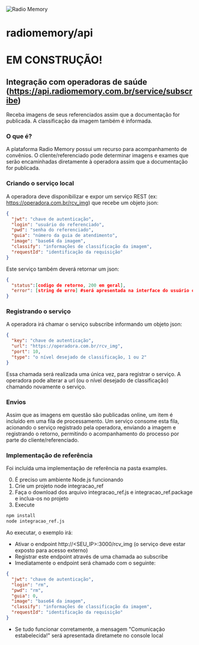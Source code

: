 ![Radio Memory](https://radiomemory.com.br/wp-content/uploads/2020/02/logo-site-com-borda.png)
# radiomemory/api

# EM CONSTRUÇÃO!

## Integração com operadoras de saúde (https://api.radiomemory.com.br/service/subscribe)
Receba imagens de seus referenciados assim que a documentação for publicada. A classificação da imagem também é informada.

### O que é?
A plataforma Radio Memory possui um recurso para acompanhamento de convênios. O cliente/referenciado pode determinar imagens e exames que serão encaminhadas diretamente à operadora assim que a documentação for publicada.

### Criando o serviço local
A operadora deve disponibilizar e expor um serviço REST (ex: https://operadora.com.br/rcv_img) que recebe um objeto json:

```json
{
  "jwt": "chave de autenticação",
  "login": "usuário do referenciado",
  "pwd": "senha do referenciado",
  "guia": "número da guia de atendimento",
  "image": "base64 da imagem",
  "classify": "informações de classificação da imagem",
  "requestId": "identificação da requisição"
}
```

Este serviço também deverá retornar um json:

```json
{
  "status":[codigo de retorno, 200 em geral],
  "error": [string de erro] #será apresentada na interface do usuário da integração
}
```

### Registrando o serviço
A operadora irá chamar o serviço subscribe informando um objeto json:

```json
{
  "key": "chave de autenticação",
  "url": "https://operadora.com.br/rcv_img",
  "port": 10,
  "type": "o nível desejado de classificação, 1 ou 2"
}
```

Essa chamada será realizada uma única vez, para registrar o serviço. A operadora pode alterar a url (ou o nível desejado de classificação) chamando novamente o serviço.

### Envios
Assim que as imagens em questão são publicadas online, um item é incluído em uma fila de processamento. Um serviço consome esta fila, acionando o serviço registrado pela operadora, enviando a imagem e registrando o retorno, permitindo o acompanhamento do processo por parte do cliente/referenciado.

### Implementação de referência
Foi incluída uma implementação de referência na pasta examples.

0. É preciso um ambiente Node.js funcionando
1. Crie um projeto node integracao_ref
2. Faça o download dos arquivo integracao_ref.js e integracao_ref.package e inclua-os no projeto
3. Execute
```bash
npm install
node integracao_ref.js
```

Ao executar, o exemplo irá:
* Ativar o endpoint http://<SEU_IP>:3000/rcv_img (o serviço deve estar exposto para acesso externo)
* Registrar este endpoint através de uma chamada ao subscribe
* Imediatamente o endpoint será chamado com o seguinte:

```json
{
  "jwt": "chave de autenticação",
  "login": "rm",
  "pwd": "rm",
  "guia": 0,
  "image": "base64 da imagem",
  "classify": "informações de classificação da imagem",
  "requestId": "identificação da requisição"
}
```

* Se tudo funcionar corretamente, a mensagem "Comunicação estabelecida!" será apresentada diretamete no console local
